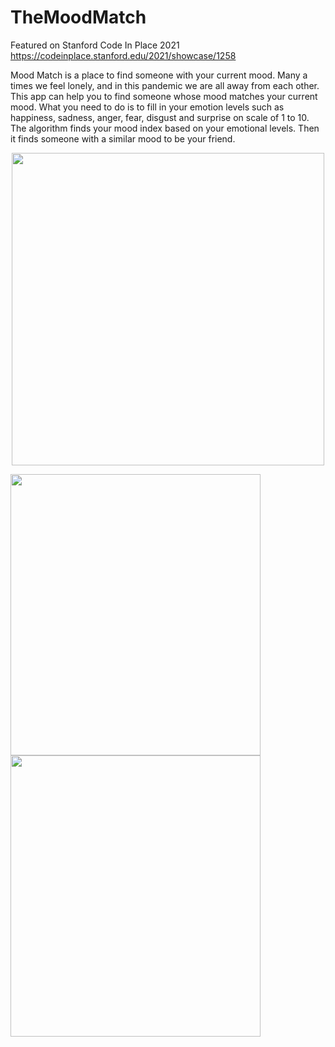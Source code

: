 # TheMoodMatch<br>
Featured on Stanford Code In Place 2021 https://codeinplace.stanford.edu/2021/showcase/1258<br>

Mood Match is a place to find someone with your current mood. Many a times we feel lonely, and in this pandemic we are all away from each other. This app can help you to find someone whose mood matches your current mood. What you need to do is to fill in your emotion levels such as happiness, sadness, anger, fear, disgust and surprise on scale of 1 to 10. The algorithm finds your mood index based on your emotional levels. Then it finds someone with a similar mood to be your friend.

<p align="center">
<img src="https://static.us.edusercontent.com/files/gtgN6L3cgVvyLqze4IY4wwsn" width="500" align="center" />
  </p>
<p float="left">
<img src="https://static.us.edusercontent.com/files/cMKGd4hRLR2HL8M4QU5jgIxk" width="400" height="450"/> 
<img src="https://static.us.edusercontent.com/files/2thVFIuSf294wcniXgn11fnw" width="400"  height="450"/> 
  </p>



